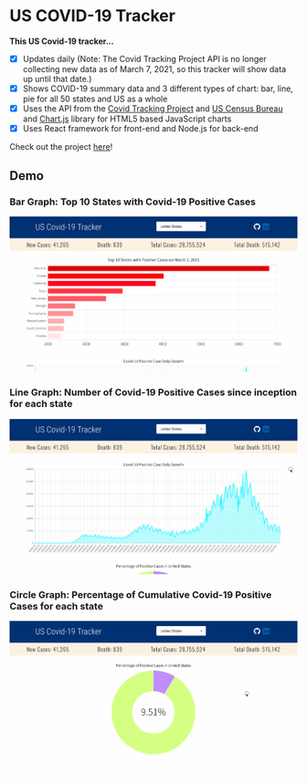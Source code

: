 # US COVID-19 Tracker

**This US Covid-19 tracker...**

- [x] Updates daily (Note: The Covid Tracking Project API is no longer collecting new data as of March 7, 2021, so this tracker will show data up until that date.)
- [x] Shows COVID-19 summary data and 3 different types of chart: bar, line, pie for all 50 states and US as a whole
- [x] Uses the API from the [Covid Tracking Project](https://covidtracking.com/data/api) and [US Census Bureau](https://www.census.gov/data/developers/data-sets/popest-popproj/popest.html) and [Chart.js](https://www.chartjs.org/) library for HTML5 based JavaScript charts
- [x] Uses React framework for front-end and Node.js for back-end

Check out the project [here](https://covid-tracker-web.herokuapp.com/)!

## Demo
### Bar Graph: Top 10 States with Covid-19 Positive Cases
<img src="src/images/covid-tracker-demo-bar.gif" alt="Demo Bar Graph Usage" width="800px">

### Line Graph: Number of Covid-19 Positive Cases since inception for each state
<img src="src/images/covid-tracker-demo-line.gif" alt="Demo Line Graph Usage" width="800px">

### Circle Graph: Percentage of Cumulative Covid-19 Positive Cases for each state
<img src="src/images/covid-tracker-demo-circle.gif" alt="Demo Circle Graph Usage" width="800px">
